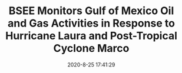 ---
"title": "BSEE Monitors Gulf of Mexico Oil and Gas Activities in Response to Hurricane Laura and Post-Tropical Cyclone Marco"
"date": "2020-8-25 17:41:29"
"feed_name": "BSEE"
"feed_website": "https://www.bsee.gov/"
"feed_rss": "https://www.bsee.gov/feed/news-items/rss.xml"
"link": "https://www.bsee.gov/newsroom/latest-news/statements-and-releases/press-releases/bsee-monitors-gulf-of-mexico-oil-and-9"
"file": "_posts/2020-8-25-17-41-29_BSEE_4628a92799f0dc19a2316473d0390ca9f1437ace.md"
"accident": "0"
"drilling": "0"
"dead": "0"
"injured": "0"
---